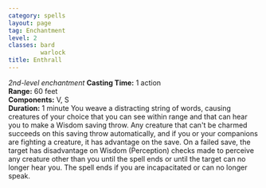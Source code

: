 ```yaml
---
category: spells
layout: page
tag: Enchantment
level: 2
classes: bard
         warlock
title: Enthrall 
---
```

_2nd-level enchantment_ 
**Casting Time:** 1 action    
**Range:** 60 feet    
**Components:** V, S    
**Duration:** 1 minute 
You weave a distracting string of words, causing creatures of your choice that you can see within range and that can hear you to make a Wisdom saving throw. Any creature that can't be charmed succeeds on this saving throw automatically, and if you or your companions are fighting a creature, it has advantage on the save. On a failed save, the target has disadvantage on Wisdom (Perception) checks made to perceive any creature other than you until the spell ends or until the target can no longer hear you. The spell ends if you are incapacitated or can no longer speak. 
